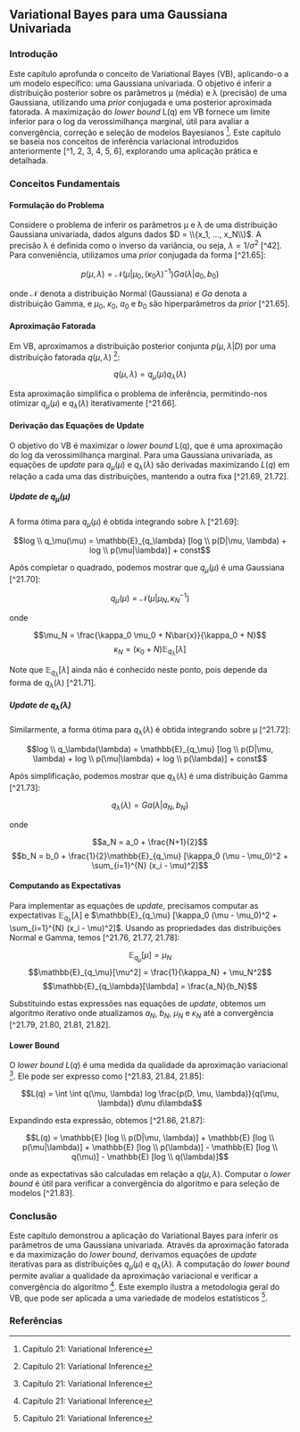 ## Variational Bayes para uma Gaussiana Univariada

### Introdução
Este capítulo aprofunda o conceito de Variational Bayes (VB), aplicando-o a um modelo específico: uma Gaussiana univariada. O objetivo é inferir a distribuição posterior sobre os parâmetros μ (média) e λ (precisão) de uma Gaussiana, utilizando uma *prior* conjugada e uma posterior aproximada fatorada. A maximização do *lower bound* L(q) em VB fornece um limite inferior para o log da verossimilhança marginal, útil para avaliar a convergência, correção e seleção de modelos Bayesianos [^1]. Este capítulo se baseia nos conceitos de inferência variacional introduzidos anteriormente [^1, 2, 3, 4, 5, 6], explorando uma aplicação prática e detalhada.

### Conceitos Fundamentais

#### Formulação do Problema
Considere o problema de inferir os parâmetros μ e λ de uma distribuição Gaussiana univariada, dados alguns dados $D = \\{x_1, ..., x_N\\}$. A precisão λ é definida como o inverso da variância, ou seja, $\lambda = 1/\sigma^2$ [^42]. Para conveniência, utilizamos uma *prior* conjugada da forma [^21.65]:

$$p(\mu, \lambda) = \mathcal{N}(\mu|\mu_0, (\kappa_0\lambda)^{-1})Ga(\lambda|a_0, b_0)$$

onde $\mathcal{N}$ denota a distribuição Normal (Gaussiana) e $Ga$ denota a distribuição Gamma, e $\mu_0$, $\kappa_0$, $a_0$ e $b_0$ são hiperparâmetros da *prior* [^21.65].

#### Aproximação Fatorada
Em VB, aproximamos a distribuição posterior conjunta $p(\mu, \lambda|D)$ por uma distribuição fatorada $q(\mu, \lambda)$ [^1]:

$$q(\mu, \lambda) = q_\mu(\mu)q_\lambda(\lambda)$$

Esta aproximação simplifica o problema de inferência, permitindo-nos otimizar $q_\mu(\mu)$ e $q_\lambda(\lambda)$ iterativamente [^21.66].

#### Derivação das Equações de Update
O objetivo do VB é maximizar o *lower bound* L(q), que é uma aproximação do log da verossimilhança marginal. Para uma Gaussiana univariada, as equações de *update* para $q_\mu(\mu)$ e $q_\lambda(\lambda)$ são derivadas maximizando $L(q)$ em relação a cada uma das distribuições, mantendo a outra fixa [^21.69, 21.72].

##### Update de $q_\mu(\mu)$
A forma ótima para $q_\mu(\mu)$ é obtida integrando sobre λ [^21.69]:

$$log \\ q_\mu(\mu) = \mathbb{E}_{q_\lambda} [log \\ p(D|\mu, \lambda) + log \\ p(\mu|\lambda)] + const$$

Após completar o quadrado, podemos mostrar que $q_\mu(\mu)$ é uma Gaussiana [^21.70]:

$$q_\mu(\mu) = \mathcal{N}(\mu|\mu_N, \kappa_N^{-1})$$

onde

$$\mu_N = \frac{\kappa_0 \mu_0 + N\bar{x}}{\kappa_0 + N}$$
$$\kappa_N = (\kappa_0 + N)\mathbb{E}_{q_\lambda}[\lambda]$$

Note que $\mathbb{E}_{q_\lambda}[\lambda]$ ainda não é conhecido neste ponto, pois depende da forma de $q_\lambda(\lambda)$ [^21.71].

##### Update de $q_\lambda(\lambda)$
Similarmente, a forma ótima para $q_\lambda(\lambda)$ é obtida integrando sobre μ [^21.72]:

$$log \\ q_\lambda(\lambda) = \mathbb{E}_{q_\mu} [log \\ p(D|\mu, \lambda) + log \\ p(\mu|\lambda) + log \\ p(\lambda)] + const$$

Após simplificação, podemos mostrar que $q_\lambda(\lambda)$ é uma distribuição Gamma [^21.73]:

$$q_\lambda(\lambda) = Ga(\lambda|a_N, b_N)$$

onde

$$a_N = a_0 + \frac{N+1}{2}$$
$$b_N = b_0 + \frac{1}{2}\mathbb{E}_{q_\mu} [\kappa_0 (\mu - \mu_0)^2 + \sum_{i=1}^{N} (x_i - \mu)^2]$$

#### Computando as Expectativas
Para implementar as equações de *update*, precisamos computar as expectativas $\mathbb{E}_{q_\lambda}[\lambda]$ e $\mathbb{E}_{q_\mu} [\kappa_0 (\mu - \mu_0)^2 + \sum_{i=1}^{N} (x_i - \mu)^2]$. Usando as propriedades das distribuições Normal e Gamma, temos [^21.76, 21.77, 21.78]:

$$\mathbb{E}_{q_\mu}[\mu] = \mu_N$$
$$\mathbb{E}_{q_\mu}[\mu^2] = \frac{1}{\kappa_N} + \mu_N^2$$
$$\mathbb{E}_{q_\lambda}[\lambda] = \frac{a_N}{b_N}$$

Substituindo estas expressões nas equações de *update*, obtemos um algoritmo iterativo onde atualizamos $a_N$, $b_N$, $\mu_N$ e $\kappa_N$ até a convergência [^21.79, 21.80, 21.81, 21.82].

#### Lower Bound
O *lower bound* $L(q)$ é uma medida da qualidade da aproximação variacional [^1]. Ele pode ser expresso como [^21.83, 21.84, 21.85]:

$$L(q) = \int \int q(\mu, \lambda) log \frac{p(D, \mu, \lambda)}{q(\mu, \lambda)} d\mu d\lambda$$

Expandindo esta expressão, obtemos [^21.86, 21.87]:

$$L(q) = \mathbb{E} [log \\ p(D|\mu, \lambda)] + \mathbb{E} [log \\ p(\mu|\lambda)] + \mathbb{E} [log \\ p(\lambda)] - \mathbb{E} [log \\ q(\mu)] - \mathbb{E} [log \\ q(\lambda)]$$

onde as expectativas são calculadas em relação a $q(\mu, \lambda)$. Computar o *lower bound* é útil para verificar a convergência do algoritmo e para seleção de modelos [^21.83].

### Conclusão
Este capítulo demonstrou a aplicação do Variational Bayes para inferir os parâmetros de uma Gaussiana univariada. Através da aproximação fatorada e da maximização do *lower bound*, derivamos equações de *update* iterativas para as distribuições $q_\mu(\mu)$ e $q_\lambda(\lambda)$. A computação do *lower bound* permite avaliar a qualidade da aproximação variacional e verificar a convergência do algoritmo [^1]. Este exemplo ilustra a metodologia geral do VB, que pode ser aplicada a uma variedade de modelos estatísticos [^1].

### Referências
[^1]: Capítulo 21: Variational Inference
[^2]: Seção 21.5.1: Example: VB for a univariate Gaussian
[^3]: Seção 21.5.1.1: Target distribution
[^4]: Seção 21.5.1.2: Updating qμ(μ)
[^5]: Seção 21.5.1.3: Updating qλ(λ)
[^6]: Seção 21.5.1.4: Computing the expectations
[^7]: Seção 21.5.1.6: Lower bound
<!-- END -->